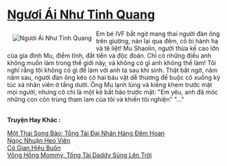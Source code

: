 <a href="https://truyentiki.com/nguoi-ai-nhu-tinh-quang.31962/" title="Ngươi Ái Như Tinh Quang"><h1>Ngươi Ái Như Tinh Quang</h1></a><div style="display:table"><img align="right" style="float: left; padding: 10px;" src="https://truyentiki.com/a/img/str/src/31962.jpg" alt="Ngươi Ái Như Tinh Quang">Em bé IVF bất ngờ mang thai người đàn ông trên giường, nán lại qua đêm, cô bị hành hạ và tê liệt! Mu Shaolin, người thừa kế cao lớn của gia đình Mu, điềm tĩnh, đắt tiền và độc đoán. Chỉ có những điều anh không muốn làm trong thế giới này, và không có gì anh không thể làm! Tôi nghĩ rằng tôi không có gì để làm với anh ta sau khi sinh. Thật bất ngờ, năm năm sau, người đàn ông kéo cô hai báu vật dễ thương để buộc cô xuống ký túc xá nhân viên ở tầng dưới. Ông Mu lạnh lùng và kiêng khem trước mặt mọi người, nhưng cô chỉ là một kẻ bất hảo trước mặt: "Em yêu, anh đã móc những con côn trùng tham lam của tôi và khiến tôi nghiện" "..."</div><p><br><b>Truyện Hay Khác :</b></p><a href="https://truyentiki.com/mot-thai-song-bao-tong-tai-dai-nhan-hang-dem-hoan.31961/" alt="Một Thai Song Bảo: Tổng Tài Đại Nhân Hàng Đêm Hoan">Một Thai Song Bảo: Tổng Tài Đại Nhân Hàng Đêm Hoan</a><br/><a href="https://github.com/nownovels/truyenhay/tree/master/truyenhay/30671/README.md" alt="Ngọc Nhuận Heo Viên">Ngọc Nhuận Heo Viên</a><br/><a href="https://github.com/nownovels/truyenhay/tree/master/truyenhay/30676/README.md" alt="Có Gian Hiệu Buôn">Có Gian Hiệu Buôn</a><br/><a href="https://github.com/nownovels/truyenhay/tree/master/truyenhay/30450/README.md" alt="Võng Hồng Mommy, Tổng Tài Daddy Sủng Lên Trời">Võng Hồng Mommy, Tổng Tài Daddy Sủng Lên Trời</a><br/>